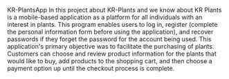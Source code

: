 KR-PlantsApp
In this project about KR-Plants and we know about KR Plants is a mobile-based application as a platform for all individuals with an interest in plants. This program enables users to log in, register (complete the personal information form before using the application), and recover passwords if they forget the password for the account being used. This application's primary objective was to facilitate the purchasing of plants. Customers can choose and review product information for the plants that would like to buy, add products to the shopping cart, and then choose a payment option up until the checkout process is complete.
